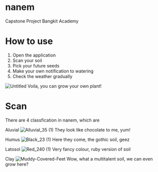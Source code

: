 # nanem
Capstone Project Bangkit Academy

# How to use
1. Open the application
2. Scan your soil
3. Pick your future seeds
4. Make your own notification to watering
5. Check the weather gradually

![Untitled](https://user-images.githubusercontent.com/74973390/120377950-fe365500-c347-11eb-82ce-0bd3c8ed1f25.gif)
Voila, you can grow your own plant!

# Scan
There are 4 classfication in nanem, which are

Aluvial
![Alluvial_35 (1)](https://user-images.githubusercontent.com/74973390/120379829-81f14100-c34a-11eb-9570-19009a953c46.png)
They look like chocolate to me, yum!

Humus
![Black_23 (1)](https://user-images.githubusercontent.com/74973390/120379900-a3522d00-c34a-11eb-837e-f15251ef6050.png)
Here they come, the gothic soil, geez

Latosol
![Red_240 (1)](https://user-images.githubusercontent.com/74973390/120380641-a0a40780-c34b-11eb-8cfd-ea84eaf01367.png)
Very fancy colour, ruby version of soil

Clay
![Muddy-Covered-Feet](https://user-images.githubusercontent.com/74973390/120380339-3be8ad00-c34b-11eb-9ed1-cbb840d86117.jpg)
Wow, what a multitalent soil, we can even grow here?




